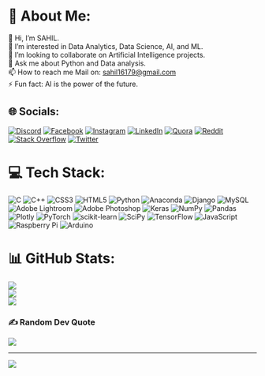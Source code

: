 # 💫 About Me:
👋 Hi, I’m SAHIL.<br>👀 I’m interested in Data Analytics, Data Science, AI, and ML.<br>💞️ I’m looking to collaborate on Artificial Intelligence projects.<br>💬 Ask me about Python and Data analysis.<br>📫 How to reach me Mail on: sahil16179@gmail.com<br>⚡ Fun fact: AI is the power of the future.


## 🌐 Socials:
[![Discord](https://img.shields.io/badge/Discord-%237289DA.svg?logo=discord&logoColor=white)](https://discord.gg/https://discord.gg/ehSWmEys4Z) [![Facebook](https://img.shields.io/badge/Facebook-%231877F2.svg?logo=Facebook&logoColor=white)](https://facebook.com/sahil.mujawar911) [![Instagram](https://img.shields.io/badge/Instagram-%23E4405F.svg?logo=Instagram&logoColor=white)](https://instagram.com/sahillmz) [![LinkedIn](https://img.shields.io/badge/LinkedIn-%230077B5.svg?logo=linkedin&logoColor=white)](https://linkedin.com/in/sahil-mujawar-b35236195) [![Quora](https://img.shields.io/badge/Quora-%23B92B27.svg?logo=Quora&logoColor=white)](https://quora.com/profile/Sahil-Mujawar-92) [![Reddit](https://img.shields.io/badge/Reddit-%23FF4500.svg?logo=Reddit&logoColor=white)](https://reddit.com/user/pomigranade) [![Stack Overflow](https://img.shields.io/badge/-Stackoverflow-FE7A16?logo=stack-overflow&logoColor=white)](https://stackoverflow.com/users/21057241) [![Twitter](https://img.shields.io/badge/Twitter-%231DA1F2.svg?logo=Twitter&logoColor=white)](https://twitter.com/sahil911911) 

# 💻 Tech Stack:
![C](https://img.shields.io/badge/c-%2300599C.svg?style=for-the-badge&logo=c&logoColor=white) ![C++](https://img.shields.io/badge/c++-%2300599C.svg?style=for-the-badge&logo=c%2B%2B&logoColor=white) ![CSS3](https://img.shields.io/badge/css3-%231572B6.svg?style=for-the-badge&logo=css3&logoColor=white) ![HTML5](https://img.shields.io/badge/html5-%23E34F26.svg?style=for-the-badge&logo=html5&logoColor=white) ![Python](https://img.shields.io/badge/python-3670A0?style=for-the-badge&logo=python&logoColor=ffdd54) ![Anaconda](https://img.shields.io/badge/Anaconda-%2344A833.svg?style=for-the-badge&logo=anaconda&logoColor=white) ![Django](https://img.shields.io/badge/django-%23092E20.svg?style=for-the-badge&logo=django&logoColor=white) ![MySQL](https://img.shields.io/badge/mysql-%2300f.svg?style=for-the-badge&logo=mysql&logoColor=white) ![Adobe Lightroom](https://img.shields.io/badge/Adobe%20Lightroom-31A8FF.svg?style=for-the-badge&logo=Adobe%20Lightroom&logoColor=white) ![Adobe Photoshop](https://img.shields.io/badge/adobephotoshop-%2331A8FF.svg?style=for-the-badge&logo=adobephotoshop&logoColor=white) ![Keras](https://img.shields.io/badge/Keras-%23D00000.svg?style=for-the-badge&logo=Keras&logoColor=white) ![NumPy](https://img.shields.io/badge/numpy-%23013243.svg?style=for-the-badge&logo=numpy&logoColor=white) ![Pandas](https://img.shields.io/badge/pandas-%23150458.svg?style=for-the-badge&logo=pandas&logoColor=white) ![Plotly](https://img.shields.io/badge/Plotly-%233F4F75.svg?style=for-the-badge&logo=plotly&logoColor=white) ![PyTorch](https://img.shields.io/badge/PyTorch-%23EE4C2C.svg?style=for-the-badge&logo=PyTorch&logoColor=white) ![scikit-learn](https://img.shields.io/badge/scikit--learn-%23F7931E.svg?style=for-the-badge&logo=scikit-learn&logoColor=white) ![SciPy](https://img.shields.io/badge/SciPy-%230C55A5.svg?style=for-the-badge&logo=scipy&logoColor=%white) ![TensorFlow](https://img.shields.io/badge/TensorFlow-%23FF6F00.svg?style=for-the-badge&logo=TensorFlow&logoColor=white) ![JavaScript](https://img.shields.io/badge/javascript-%23323330.svg?style=for-the-badge&logo=javascript&logoColor=%23F7DF1E) ![Raspberry Pi](https://img.shields.io/badge/-RaspberryPi-C51A4A?style=for-the-badge&logo=Raspberry-Pi) ![Arduino](https://img.shields.io/badge/-Arduino-00979D?style=for-the-badge&logo=Arduino&logoColor=white)
# 📊 GitHub Stats:
![](https://github-readme-stats.vercel.app/api?username=sahill911&theme=dark&hide_border=false&include_all_commits=false&count_private=false)<br/>
![](https://github-readme-streak-stats.herokuapp.com/?user=sahill911&theme=dark&hide_border=false)<br/>
![](https://github-readme-stats.vercel.app/api/top-langs/?username=sahill911&theme=dark&hide_border=false&include_all_commits=false&count_private=false&layout=compact)

### ✍️ Random Dev Quote
![](https://quotes-github-readme.vercel.app/api?type=horizontal&theme=dark)

---
[![](https://visitcount.itsvg.in/api?id=sahill911&icon=0&color=0)](https://visitcount.itsvg.in)

<!-- Proudly created with GPRM ( https://gprm.itsvg.in ) -->
